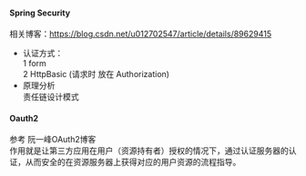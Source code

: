 #### Spring Security  
 相关博客：https://blog.csdn.net/u012702547/article/details/89629415
 - 认证方式：  
   1 form  
   2 HttpBasic (请求时 放在 Authorization)
 - 原理分析  
 责任链设计模式
#### Oauth2
参考 阮一峰OAuth2博客  
作用就是让第三方应用在用户（资源持有者）授权的情况下，通过认证服务器的认证，从而安全的在资源服务器上获得对应的用户资源的流程指导。